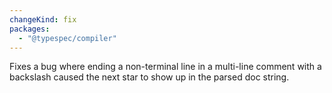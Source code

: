 ```yaml
---
changeKind: fix
packages:
  - "@typespec/compiler"
---
```


Fixes a bug where ending a non-terminal line in a multi-line comment with a backslash caused the next star to show up in the parsed doc string.
